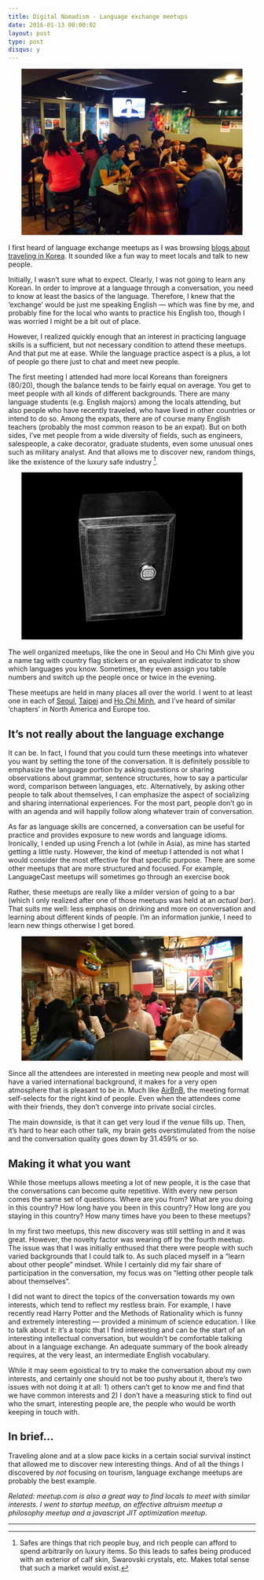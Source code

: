 ```yaml
---
title: Digital Nomadism - Language exchange meetups
date: 2016-01-13 00:00:02
layout: post
type: post
disqus: y
---
```


<center><img src="/images/2016/01/seoul_languageexchange.jpg" width="450" /></center>

I first heard of language exchange meetups as I was browsing [blogs about traveling in Korea](http://seoulistic.com/things-to-do-in-korea/how-to-make-korean-friends-in-korea-meetups/). It sounded like a fun way to meet locals and talk to new people.

Initially, I wasn’t sure what to expect. Clearly, I was not going to learn any Korean. In order to improve at a language through a conversation, you need to know at least the basics of the language. Therefore, I knew that the ‘exchange’ would be just me speaking English — which was fine by me, and probably fine for the local who wants to practice his English too, though I was worried I might be a bit out of place.

However, I realized quickly enough that an interest in practicing language skills is a sufficient, but not necessary condition to attend these meetups. And that put me at ease. While the language practice aspect is a plus, a lot of people go there just to chat and meet new people.

The first meeting I attended had more local Koreans than foreigners (80/20), though the balance tends to be fairly equal on average. You get to meet people with all kinds of different backgrounds. There are many language students (e.g. English majors) among the locals attending, but also people who have recently traveled, who have lived in other countries or intend to do so. Among the expats, there are of course many English teachers (probably the most common reason to be an expat). But on both sides, I’ve met people from a wide diversity of fields, such as engineers, salespeople, a cake decorator, graduate students, even some unusual ones such as military analyst. And that allows me to discover new, random things, like the existence of the luxury safe industry [^1].

<center><img src="/images/2016/01/crocskinsafe.jpg" width="450" /></center>

The well organized meetups, like the one in Seoul and Ho Chi Minh give you a name tag with country flag stickers or an equivalent indicator to show which languages you know. Sometimes, they even assign you table numbers and switch up the people once or twice in the evening.

These meetups are held in many places all over the world. I went to at least one in each of [Seoul](http://friendsinkorea.com/), [Taipei](http://www.meetup.com/lonely-Island/) and [Ho Chi Minh](http://www.meetup.com/Mundo-Lingo-Saigon-Free-Social-Language-Exchange/), and I’ve heard of similar ‘chapters’ in North America and Europe too.


It’s not really about the language exchange
-------------------------------------------

It can be. In fact, I found that you could turn these meetings into whatever you want by setting the tone of the conversation. It is definitely possible to emphasize the language portion by asking questions or sharing observations about grammar, sentence structures, how to say a particular word, comparison between languages, etc. Alternatively, by asking other people to talk about themselves, I can emphasize the aspect of socializing and sharing international experiences. For the most part, people don’t go in with an agenda and will happily follow along whatever train of conversation.

As far as language skills are concerned, a conversation can be useful for practice and provides exposure to new words and language idioms. Ironically, I ended up using French a lot (while in Asia), as mine has started getting a little rusty. However, the kind of meetup I attended is not what I would consider the most effective for that specific purpose. There are some other meetups that are more structured and focused. For example, LanguageCast meetups will sometimes go through an exercise book

Rather, these meetups are really like a milder version of going to a bar (which I only realized after one of those meetups was held at an _actual bar_). That suits me well: less emphasis on drinking and more on conversation and learning about different kinds of people. I’m an information junkie, I need to learn new things otherwise I get bored.

<center><img src="/images/2016/01/taipei_languageexchange.jpg" width="450" /></center>

Since all the attendees are interested in meeting new people and most will have a varied international background, it makes for a very open atmosphere that is pleasant to be in. Much like [AirBnB](/2016/01/13/nomad-airbnb.html), the meeting format self-selects for the right kind of people. Even when the attendees come with their friends, they don’t converge into private social circles.

The main downside, is that it can get very loud if the venue fills up. Then, it’s hard to hear each other talk, my brain gets overstimulated from the noise and the conversation quality goes down by 31.459% or so.


Making it what you want
-----------------------

While those meetups allows meeting a lot of new people, it is the case that the conversations can become quite repetitive. With every new person comes the same set of questions. Where are you from? What are you doing in this country? How long have you been in this country? How long are you staying in this country? How many times have you been to these meetups?

In my first two meetups, this new discovery was still settling in and it was great. However, the novelty factor was wearing off by the fourth meetup. The issue was that I was initially enthused that there were people with such varied backgrounds that I could talk to. As such placed myself in a “learn about other people” mindset. While I certainly did my fair share of participation in the conversation, my focus was on “letting other people talk about themselves”.

I did not want to direct the topics of the conversation towards my own interests, which tend to reflect my restless brain. For example, I have recently read Harry Potter and the Methods of Rationality which is funny and extremely interesting — provided a minimum of science education. I like to talk about it: it’s a topic that I find interesting and can be the start of an interesting intellectual conversation, but wouldn’t be comfortable talking about in a language exchange. An adequate summary of the book already requires, at the very least, an intermediate English vocabulary.

While it may seem egoistical to try to make the conversation about my own interests, and certainly one should not be too pushy about it, there’s two issues with not doing it at all: 1) others can’t get to know me and find that we have common interests and 2) I don’t have a measuring stick to find out who the smart, interesting people are, the people who would be worth keeping in touch with.


In brief…
---------

Traveling alone and at a slow pace kicks in a certain social survival instinct that allowed me to discover new interesting things. And of all the things I discovered by _not_ focusing on tourism, language exchange meetups are probably the best example.

_Related: meetup.com is also a great way to find locals to meet with similar interests. I went to startup meetup, an effective altruism meetup a philosophy meetup and a javascript JIT optimization meetup._

-----------------------------------------

[^1]: Safes are things that rich people buy, and rich people can afford to spend arbitrarily on luxury items. So this leads to safes being produced with an exterior of calf skin, Swarovski crystals, etc. Makes total sense that such a market would exist.
